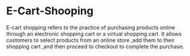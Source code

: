 # E-Cart-Shooping
E-cart shopping refers to the practice of purchasing products online through an electronic shopping cart or a virtual shopping cart.  It allows customers to select products from an online store ,add them to their shopping cart ,and then proceed to checkout to complete the purchase.
